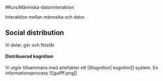 #Kurs/Människa-datorinteraktion 

Interaktion mellan männsika och dator.

## Social distribution
Vi delar, gör och förstår 

#### Distribuerad kognition
Vi utgör tillsammans med artefakter ett [[Kognition| kognitivt]] system.
En informationsprocess
![[gulfff.png]]